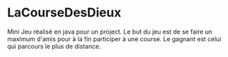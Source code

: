 # LaCourseDesDieux
Mini Jeu réalisé en java pour un project. Le but du jeu est de se faire un maximum d'amis pour à la fin participer à une course. Le gagnant est celui qui parcours le plus de distance. 
